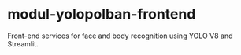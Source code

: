 # modul-yolopolban-frontend
Front-end services for face and body recognition using YOLO V8 and Streamlit.

